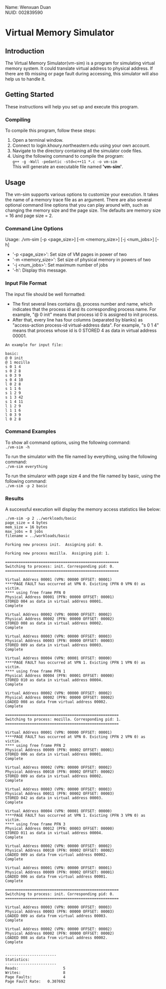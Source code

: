 Name: Wenxuan Duan  
NUID: 002839590

# Virtual Memory Simulator

## Introduction
The Virtual Memory Simulator(vm-sim) is a program for simulating virtual memory system. It could translate virtual address to physical address. If there are tlb missing or page fault during accessing, this simulator will also help us to handle it. 

## Getting Started
These instructions will help you set up and execute this program.

### Compiling
To compile this program, follow these steps:  
1. Open a terminal window.
2. Connect to login.khoury.northeastern.edu using your own account.   
3. Navigate to the directory containing all the simulator code files.
4. Using the following command to compile the program:  
`g++ -g -Wall -pedantic -std=c++11 *.c -o vm-sim`  
This will generate an executable file named **'vm-sim'**.  

## Usage  
The vm-sim supports various options to customize your execution. It takes the name of a memory trace file as an argument. There are also several optional command line options that you can play around with, such as changing the memory size and the page size. The defaults are memory size = 16 and page size = 2.

### Command Line Options
Usage: ./vm-sim [-p <page_size>] [-m <memory_size>] [-j <num_jobs>] [-h] <file>
- '-p <page_size>': Set size of VM pages in power of two
- '-m <memory_size>': Set size of physical memory in powers of two
- '-j <num_jobs>': Set maximum number of jobs
- '-h': Display this message.

### Input File Format  
The input file should be well formatted:
- The first several lines contains @, process number and name, which indicates that the process id and its corresponding process name. For example, "@ 0 init" means that process id 0 is assigned to init process. 
- After that, every line has four columns (separated by blanks) as "access-action process-id virtual-address data". For example, "s 0 1 4" means that process whose id is 0 STORED 4 as data in virtual address 00001.
```
An example for input file:

basic:
@ 0 init
@ 1 mozilla
s 0 1 4
s 0 2 8
s 0 3 9
s 0 4 10
l 0 2 8
s 1 1 6
s 1 2 9
s 1 3 42
s 1 4 11
l 1 2 9
l 1 1 6
l 0 3 9
l 0 2 8
```

### Command Examples  
To show all command options, using the following command:  
`./vm-sim -h`

To run the simulator with the file named by everything, using the following command:  
`./vm-sim everything`

To run the simularor with page size 4 and the file named by basic, using the following command:  
`./vm-sim -p 2 basic`

### Results  
A successful execution will display the memory access statistics like below:

```
./vm-sim -p 2 ../workloads/basic
page_size = 4 bytes
mem_size = 16 bytes
max_jobs = 8 jobs
filename = ../workloads/basic

Forking new process init.  Assigning pid: 0.

Forking new process mozilla.  Assigning pid: 1.

===================================================
Switching to process: init. Corresponding pid: 0.
===================================================

Virtual Address 00001 (VPN: 00000 OFFSET: 00001)
****PAGE FAULT has occurred at VPN 0. Evicting (PFN 0 VPN 0) as victim.
**** using free frame PFN 0
Physical Address 00001 (PFN: 00000 OFFSET: 00001)
STORED 004 as data in virtual address 00001.
Complete

Virtual Address 00002 (VPN: 00000 OFFSET: 00002)
Physical Address 00002 (PFN: 00000 OFFSET: 00002)
STORED 008 as data in virtual address 00002.
Complete

Virtual Address 00003 (VPN: 00000 OFFSET: 00003)
Physical Address 00003 (PFN: 00000 OFFSET: 00003)
STORED 009 as data in virtual address 00003.
Complete

Virtual Address 00004 (VPN: 00001 OFFSET: 00000)
****PAGE FAULT has occurred at VPN 1. Evicting (PFN 1 VPN 0) as victim.
**** using free frame PFN 1
Physical Address 00004 (PFN: 00001 OFFSET: 00000)
STORED 010 as data in virtual address 00004.
Complete

Virtual Address 00002 (VPN: 00000 OFFSET: 00002)
Physical Address 00002 (PFN: 00000 OFFSET: 00002)
LOADED 008 as data from virtual address 00002.
Complete

===================================================
Switching to process: mozilla. Corresponding pid: 1.
===================================================

Virtual Address 00001 (VPN: 00000 OFFSET: 00001)
****PAGE FAULT has occurred at VPN 0. Evicting (PFN 2 VPN 0) as victim.
**** using free frame PFN 2
Physical Address 00009 (PFN: 00002 OFFSET: 00001)
STORED 006 as data in virtual address 00001.
Complete

Virtual Address 00002 (VPN: 00000 OFFSET: 00002)
Physical Address 00010 (PFN: 00002 OFFSET: 00002)
STORED 009 as data in virtual address 00002.
Complete

Virtual Address 00003 (VPN: 00000 OFFSET: 00003)
Physical Address 00011 (PFN: 00002 OFFSET: 00003)
STORED 042 as data in virtual address 00003.
Complete

Virtual Address 00004 (VPN: 00001 OFFSET: 00000)
****PAGE FAULT has occurred at VPN 1. Evicting (PFN 3 VPN 0) as victim.
**** using free frame PFN 3
Physical Address 00012 (PFN: 00003 OFFSET: 00000)
STORED 011 as data in virtual address 00004.
Complete

Virtual Address 00002 (VPN: 00000 OFFSET: 00002)
Physical Address 00010 (PFN: 00002 OFFSET: 00002)
LOADED 009 as data from virtual address 00002.
Complete

Virtual Address 00001 (VPN: 00000 OFFSET: 00001)
Physical Address 00009 (PFN: 00002 OFFSET: 00001)
LOADED 006 as data from virtual address 00001.
Complete

===================================================
Switching to process: init. Corresponding pid: 0.
===================================================

Virtual Address 00003 (VPN: 00000 OFFSET: 00003)
Physical Address 00003 (PFN: 00000 OFFSET: 00003)
LOADED 009 as data from virtual address 00003.
Complete

Virtual Address 00002 (VPN: 00000 OFFSET: 00002)
Physical Address 00002 (PFN: 00000 OFFSET: 00002)
LOADED 008 as data from virtual address 00002.
Complete


-----------------------
Statistics:
-----------------------
Reads:                    5
Writes:                   8
Page Faults:              4
Page Fault Rate:   0.307692
```
